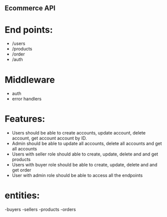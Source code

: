 ## Ecommerce API
# End points: 
- /users
- /products
- /order
- /auth

# Middleware
- auth
- error handlers

# Features:
- Users should be able to create accounts, update account, delete account, get account account by ID.
- Admin should be able to update all accounts, delete all accounts and get all accounts
- Users with seller role should able to create, update, delete and and get products
- Users with buyer role should be able to create, update, delete and and get order
- User with admin role should be able to access all the endpoints

# entities:
-buyers
-sellers
-products
-orders

